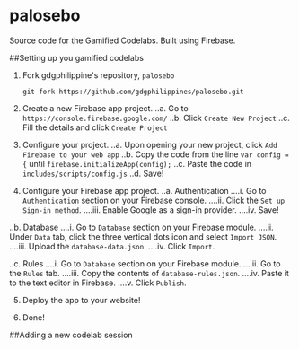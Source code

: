 # palosebo
Source code for the Gamified Codelabs. Built using Firebase.

##Setting up you gamified codelabs

1. Fork gdgphilippine's repository, `palosebo`
	```
	git fork https://github.com/gdgphilippines/palosebo.git
	```

2. Create a new Firebase app project.
..a. Go to `https://console.firebase.google.com/`
..b. Click `Create New Project`
..c. Fill the details and click `Create Project`

3. Configure your project.
..a. Upon opening your new project, click `Add Firebase to your web app`
..b. Copy the code from the line `var config = {` until `firebase.initializeApp(config);`
..c. Paste the code in `includes/scripts/config.js`
..d. Save!

4. Configure your Firebase app project.
..a. Authentication
....i. Go to `Authentication` section on your Firebase console.
....ii. Click the `Set up Sign-in method`.
....iii. Enable Google as a sign-in provider.
....iv. Save!

..b. Database
....i. Go to `Database` section on your Firebase module.
....ii. Under `Data` tab, click the three vertical dots icon and select `Import JSON`.
....iii. Upload the `database-data.json`.
....iv. Click `Import`.

..c. Rules
....i. Go to `Database` section on your Firebase module.
....ii. Go to the `Rules` tab.
....iii. Copy the contents of `database-rules.json`.
....iv. Paste it to the text editor in Firebase.
....v. Click `Publish`.

5. Deploy the app to your website!

6. Done!


##Adding a new codelab session